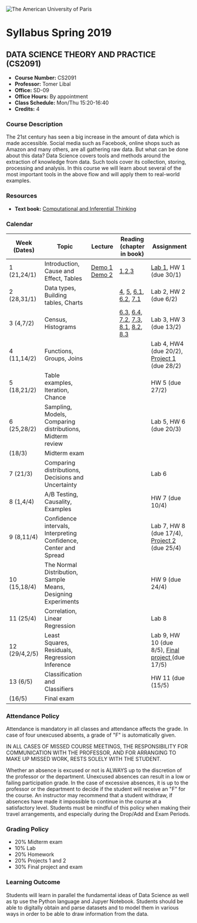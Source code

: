![The American University of Paris](https://upload.wikimedia.org/wikipedia/en/4/4c/American_University_of_Paris.png)
# Syllabus Spring 2019
## DATA SCIENCE THEORY AND PRACTICE (CS2091)

* **Course Number:** CS2091
* **Professor:** Tomer Libal
* **Office:** SD-09
* **Office Hours:** By appointment
* **Class Schedule:** Mon/Thu 15:20-16:40
* **Credits:** 4

### Course Description
The 21st century has seen a big increase in the amount of data which is
made accessible. Social media such as
Facebook, online shops such as Amazon and many others, are all gathering
raw data. But what can be done about
this data?
Data Science covers tools and methods around the extraction of knowledge
from data. Such tools cover its
collection, storing, processing and analysis. In this course we will
learn about several of the most important tools in
the above flow and will apply them to real-world examples.

### Resources

* **Text book:** [Computational and Inferential Thinking](https://aup-cs2091.github.io/textbook/)

### Calendar

| Week (Dates)  | Topic   | Lecture  | Reading (chapter in book)  | Assignment  |
|---|---|---|---|---|
| 1 (21,24/1)  | Introduction, Cause and Effect, Tables  | [Demo 1](https://jhub.aup.edu/hub/user-redirect/git-pull?repo=https%3A%2F%2Fgithub.com%2FAUP-CS2091%2Fclass&urlpath=notebooks%2Fclass%2Fweek1%2Flec01.ipynb) [Demo 2](https://jhub.aup.edu/hub/user-redirect/git-pull?repo=https%3A%2F%2Fgithub.com%2FAUP-CS2091%2Fclass&urlpath=notebooks%2Fclass%2Fweek1%2Flec02.ipynb)| [1](https://aup-cs2091.github.io/textbook/chapters/01/what-is-data-science),[2](https://aup-cs2091.github.io/textbook/chapters/02/causality-and-experiments),[3](https://aup-cs2091.github.io/textbook/chapters/03/programming-in-python)  | [Lab 1](https://jhub.aup.edu/hub/user-redirect/git-pull?repo=https%3A%2F%2Fgithub.com%2FAUP-CS2091%2Fclass&urlpath=notebooks%2Fclass%2Fweek1%2Flab01%2Flab01.ipynb), HW 1 (due 30/1)  |
| 2 (28,31/1)  | Data types, Building tables, Charts  |   | [4](https://aup-cs2091.github.io/textbook/chapters/04/Data_Types), [5](https://aup-cs2091.github.io/textbook/chapters/05/Sequences), [6.1](https://aup-cs2091.github.io/textbook/chapters/06/1/Sorting_Rows), [6.2](https://aup-cs2091.github.io/textbook/chapters/06/2/Selecting_Rows), [7.1](https://aup-cs2091.github.io/textbook/chapters/07/1/Visualizing_Categorical_Distributions)  | Lab 2, HW 2 (due 6/2)  |
| 3 (4,7/2)  | Census, Histograms  |   | [6.3](https://aup-cs2091.github.io/textbook/chapters/06/3/Example_Trends_in_the_Population_of_the_United_States), [6.4](https://aup-cs2091.github.io/textbook/chapters/06/4/Example_Gender_Ratio_in_the_US_Population), [7.2](https://aup-cs2091.github.io/textbook/chapters/07/2/Visualizing_Numerical_Distributions), [7.3](https://aup-cs2091.github.io/textbook/chapters/07/3/Overlaid_Graphs), [8.1](https://aup-cs2091.github.io/textbook/chapters/08/1/Applying_a_Function_to_a_Column), [8.2](https://aup-cs2091.github.io/textbook/chapters/08/2/Classifying_by_One_Variable), [8.3](https://aup-cs2091.github.io/textbook/chapters/08/3/Cross-Classifying_by_More_than_One_Variable)  | Lab 3, HW 3 (due 13/2)  |
| 4 (11,14/2)  | Functions, Groups, Joins  |   |  | Lab 4, HW4 (due 20/2), [Project 1]() (due 28/2) |
| 5 (18,21/2)  | Table examples, Iteration, Chance  |   | | HW 5 (due 27/2)  |
| 6 (25,28/2)  | Sampling, Models, Comparing distributions, Midterm review |   |  | Lab 5, HW 6 (due 20/3)  |
| (18/3)  | Midterm exam  |   |   |   |
| 7 (21/3)  | Comparing distributions, Decisions and Uncertainty  |   |  | Lab 6  |
| 8 (1,4/4)  | A/B Testing, Causality, Examples  |   |  | HW 7 (due 10/4) |
| 9 (8,11/4)  | Confidence intervals, Interpreting Confidence, Center and Spread  |   |  | Lab 7, HW 8 (due 17/4), [Project 2]() (due 25/4)  |
| 10 (15,18/4)  | The Normal Distribution, Sample Means, Designing Experiments  |   |   | HW 9 (due 24/4)  |
| 11 (25/4)  | Correlation, Linear Regression  |   |  | Lab 8  |
| 12 (29/4,2/5)  | Least Squares, Residuals, Regression Inference  |   |  | Lab 9, HW 10 (due 8/5), [Final project ]() (due 17/5)  |
| 13 (6/5)  | Classification and Classifiers  |   |  | HW 11 (due (15/5) |
| (16/5)  | Final exam  |   |   |   |

### Attendance Policy
Attendance is mandatory in all classes and attendance affects the grade. In case of four unexcused absents, a grade of "F" is automatically given.


IN ALL CASES OF MISSED COURSE MEETINGS, THE RESPONSIBILITY FOR
COMMUNICATION WITH THE PROFESSOR, AND FOR ARRANGING TO MAKE UP MISSED
WORK, RESTS SOLELY WITH THE STUDENT.

Whether an absence is excused or not is ALWAYS up to the discretion of
the professor or the department. Unexcused absences can result in a low
or failing participation grade. In the case of excessive absences, it is
up to the professor or the department to decide if the student will
receive an "F" for the course. An instructor may recommend that a
student withdraw, if absences have made it impossible to continue in the
course at a satisfactory level.
Students must be mindful of this policy when making their travel
arrangements, and especially during the Drop/Add and Exam Periods.

### Grading Policy
* 20% Midterm exam
* 10% Lab
* 20% Homework
* 20% Projects 1 and 2
* 30% Final project and exam

### Learning Outcome
Students will learn in parallel the fundamental ideas of Data Science as
well as tp use the Python language and Jupyer Notebook.
Students should be able to digitally obtain and parse
datasets and to model them in various ways in
order to be able to draw information from the data.
